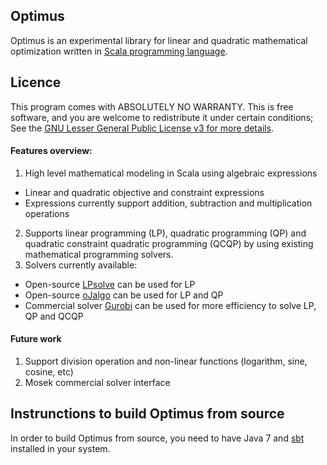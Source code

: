 ## Optimus

Optimus is an experimental library for linear and quadratic mathematical optimization written in [Scala programming language](http://scala-lang.org).

## Licence 

This program comes with ABSOLUTELY NO WARRANTY. This is free software, and you are welcome to redistribute it under certain conditions; See the [GNU Lesser General Public License v3 for more details](http://www.gnu.org/licenses/lgpl-3.0.en.html).

#### Features overview:
1. High level mathematical modeling in Scala using algebraic expressions
  * Linear and quadratic objective and constraint expressions
  * Expressions currently support addition, subtraction and multiplication operations
2. Supports linear programming (LP), quadratic programming (QP) and quadratic constraint quadratic programming (QCQP) by using existing mathematical programming solvers.
3. Solvers currently available:
  * Open-source [LPsolve](http://sourceforge.net/projects/lpsolve/) can be used for LP
  * Open-source [oJalgo](http://ojalgo.org/) can be used for LP and QP
  * Commercial solver [Gurobi](http://www.gurobi.com/) can be used for more efficiency to solve LP, QP and QCQP

#### Future work
1. Support division operation and non-linear functions (logarithm, sine, cosine, etc)
2. Mosek commercial solver interface

## Instrunctions to build Optimus from source

In order to build Optimus from source, you need to have Java 7 and [sbt](http://www.scala-sbt.org/) installed in your system.
